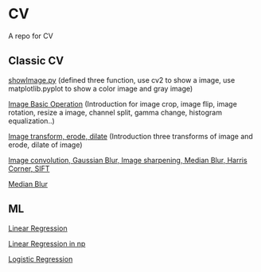 # CV
A repo for CV

## Classic CV
[showImage.py](https://github.com/CagyJ/CV/blob/master/ClassicCV/0showImage.py) (defined three function, use cv2 to show a image, use matplotlib.pyplot to show a color image and gray image)

[Image Basic Operation](https://github.com/CagyJ/CV/blob/master/ClassicCV/1basicOperation.py) (Introduction for image crop, image flip, image rotation, resize a image, channel split, gamma change, histogram equalization..)

[Image transform, erode, dilate](https://github.com/CagyJ/CV/blob/master/ClassicCV/2transform.py) (Introduction three transforms of image and erode, dilate of image)

[Image convolution, Gaussian Blur, Image sharpening, Median Blur, Harris Corner, SIFT](https://github.com/CagyJ/CV/blob/master/ClassicCV/3Convolution&FP.py)


[Median Blur](https://github.com/CagyJ/CV/blob/master/ClassicCV/4MedianBlur.py)


## ML
[Linear Regression](https://github.com/CagyJ/CV/blob/master/ML/linear/linear_regression.py)

[Linear Regression in np](https://github.com/CagyJ/CV/blob/master/ML/linear/linear_regression_np.py)

[Logistic Regression](https://github.com/CagyJ/CV/blob/master/ML/logistic/)